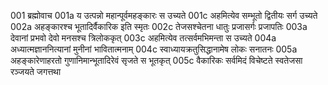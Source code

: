 001	ब्रह्मोवाच
001a	य उत्पन्नो महान्पूर्वमहङ्कारः स उच्यते
001c	अहमित्येव सम्भूतो द्वितीयः सर्ग उच्यते
002a	अहङ्कारश्च भूतादिर्वैकारिक इति स्मृतः
002c	तेजसश्चेतना धातुः प्रजासर्गः प्रजापतिः
003a	देवानां प्रभवो देवो मनसश्च त्रिलोककृत्
003c	अहमित्येव तत्सर्वमभिमन्ता स उच्यते
004a	अध्यात्मज्ञाननित्यानां मुनीनां भावितात्मनाम्
004c	स्वाध्यायक्रतुसिद्धानामेष लोकः सनातनः
005a	अहङ्कारेणाहरतो गुणानिमान्भूतादिरेवं सृजते स भूतकृत्
005c	वैकारिकः सर्वमिदं विचेष्टते स्वतेजसा रञ्जयते जगत्तथा
